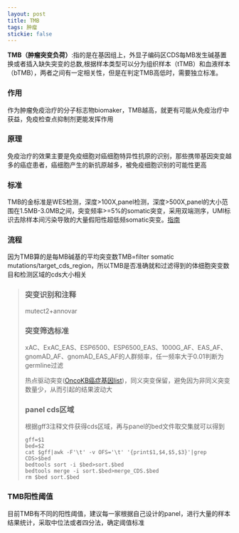 ```yaml
---
layout: post
title: TMB
tags: 肿瘤
stickie: false
---
```

**TMB（肿瘤突变负荷）**:指的是在基因组上，外显子编码区CDS每MB发生碱基置换或者插入缺失突变的总数,根据样本类型可以分为组织样本（tTMB）和血液样本（bTMB），两者之间有一定相关性，但是在判定TMB高低时，需要独立标准。

### 作用

作为肿瘤免疫治疗的分子标志物biomaker，TMB越高，就更有可能从免疫治疗中获益，免疫检查点抑制剂更能发挥作用

### 原理

免疫治疗的效果主要是免疫细胞对癌细胞特异性抗原的识别，那些携带基因突变越多的癌症患者，癌细胞产生的新抗原越多，被免疫细胞识别的可能性更高

### 标准

TMB的金标准是WES检测，深度>100X,panel检测，深度>500X,panel的大小范围在1.5MB-3.0MB之间，突变频率>=5%的somatic突变，采用双端测序，UMI标识去除样本间污染导致的大量假阳性超低频somatic突变。[指南](https://www.nifdc.org.cn/directory/web/nifdc/infoAttach/8c32b1e0-d424-47c7-b8c2-05e039e0545e.pdf)

### 流程

因为TMB算的是每MB碱基的平均突变数TMB=filter somatic mutations/target_cds_region，所以TMB是否准确就和过滤得到的体细胞突变数目和检测区域的cds大小相关

>### 突变识别和注释
>
>mutect2+annovar
>
>### 突变筛选标准
>
>xAC、ExAC_EAS、ESP6500、ESP6500_EAS、1000G_AF、EAS_AF、gnomAD_AF、gnomAD_EAS_AF的人群频率，任一频率大于0.01判断为germline过滤
>
>热点驱动突变([OncoKB癌症基因list](https://www.oncokb.org/cancerGenes))，同义突变保留，避免因为非同义突变数量少，从而引起的结果波动大
>
>### panel cds区域
>
>根据gff3注释文件获得cds区域，再与panel的bed文件取交集就可以得到
>
>```shell
>gff=$1
>bed=$2
>cat $gff|awk -F'\t' -v OFS='\t' '{print$1,$4,$5,$3}'|grep CDS>$bed
>bedtools sort -i $bed>sort.$bed
>bedtools merge -i sort.$bed>merge_CDS.$bed
>rm $bed sort.$bed
>```
>
>

### TMB阳性阈值

目前TMB有不同的阳性阈值，建议每一家根据自己设计的panel，进行大量的样本结果统计，采取中位法或者四分法，确定阈值标准